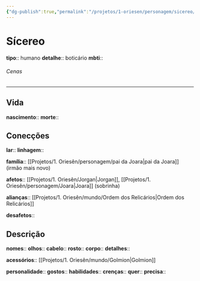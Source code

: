 ```yaml
---
{"dg-publish":true,"permalink":"/projetos/1-oriesen/personagem/sicereo/"}
---
```



# Sícereo
**tipo**:: humano
**detalhe**:: boticário
**mbti**:: 

###### Cenas



---
## Vida
**nascimento**:: 
**morte**:: 


## Conecções
**lar**:: 
**linhagem**:: 

**família**:: [[Projetos/1. Oriesên/personagem/pai da Joara|pai da Joara]] (irmão mais novo)

**afetos**:: [[Projetos/1. Oriesên/Jorgan|Jorgan]], [[Projetos/1. Oriesên/personagem/Joara|Joara]] (sobrinha)

**alianças**:: [[Projetos/1. Oriesên/mundo/Ordem dos Relicários|Ordem dos Relicários]]

**desafetos**:: 


## Descrição
**nomes**:: 
**olhos**:: 
**cabelo**:: 
**rosto**:: 
**corpo**:: 
**detalhes**:: 

**acessórios**:: [[Projetos/1. Oriesên/mundo/Golmion|Golmion]]

**personalidade**:: 
**gostos**:: 
**habilidades**:: 
**crenças**:: 
**quer**:: 
**precisa**:: 
